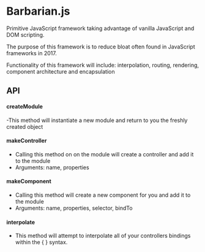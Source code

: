 # Barbarian.js
Primitive JavaScript framework taking advantage of vanilla JavaScript and DOM scripting.

The purpose of this framework is to reduce bloat often found in JavaScript frameworks in 2017.

Functionality of this framework will include: interpolation, routing, rendering, component architecture
and encapsulation

## API 

#### createModule

-This method will instantiate a new module and return to you the freshly created object

#### makeController

- Calling this method on on the module will create a controller and add it to the module
- Arguments: name, properties

#### makeComponent

- Calling this method will create a new component for you and add it to the module
- Arguments: name, properties, selector, bindTo

#### interpolate
- This method will attempt to interpolate all of your controllers bindings within the { } syntax. 
